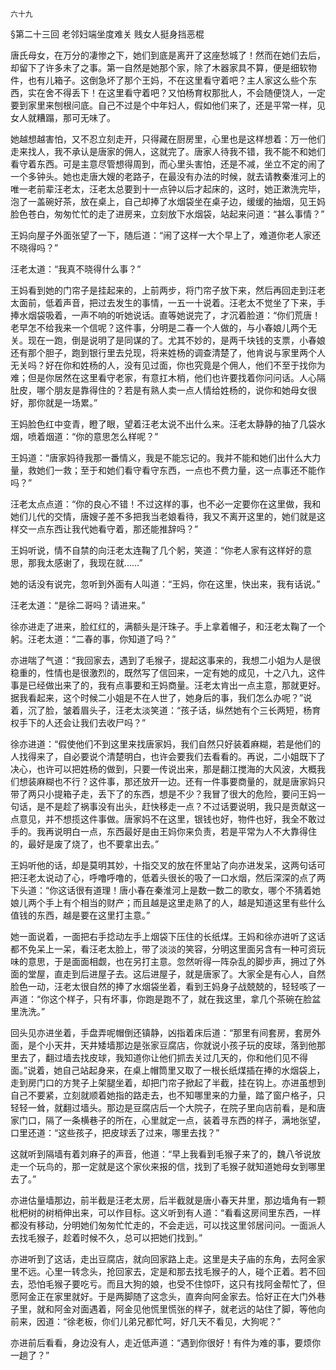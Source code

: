     六十九 

   §第二十三回 老邻妇端坐度难关 贱女人挺身挡恶棍

   唐氏母女，在万分的凄惨之下，她们到底是离开了这座愁城了！然而在她们去后，却留下了许多未了之事。第一自然是她那个家，除了木器家具不算，便是细软物件，也有儿箱子。这倒急坏了那个王妈，不在这里看守着吧？主人家这么些个东西，实在舍不得丢下！在这里看守着吧？又怕杨育权那批人，不会随便饶人，一定要到家里来刨根问底。自己不过是个中年妇人，假如他们来了，还是平常一样，见女人就糟蹋，那可无味了。

   她越想越害怕，又不忍立刻走开，只得藏在厨房里，心里也是这样想着：万一他们走来找人，我不承认是唐家的佣人，这就完了。唐家人待我不错，我不能不和她们看守着东西。可是主意尽管想得周到，而心里头害怕，还是不减，坐立不定的闹了一个多钟头。她也走唐大嫂的老路子，在最没有办法的时候，就去请教秦淮河上的唯一老前辈汪老太，汪老太总要到十一点钟以后才起床的，这时，她正漱洗完毕，泡了一盖碗好茶，放在桌上，自己却捧了水烟袋坐在桌子边，缓缓的抽烟，见王妈脸色苍白，匆匆忙忙的走了进房来，立刻放下水烟袋，站起来问道：“甚么事情？”

   王妈向屋子外面张望了一下，随后道：“闹了这样一大个早上了，难道你老人家还不晓得吗？”

   汪老太道：“我真不晓得什么事？”

   王妈看到她的门帘子是挂起来的，上前两步，将门帘子放下来，然后再回走到汪老太面前，低着声音，把过去发生的事情，一五一十说着。汪老太不觉坐了下来，手捧水烟袋吸着，一声不响的听她说话。直等她说完了，才沉着脸道：“你们荒唐！老早怎不给我来一个信呢？这件事，分明是二春一个人做的，与小春娘儿两个无关。现在一跑，倒是说明了是同谋的了。尤其不妙的，是两千块钱的支票，小春娘还有那个胆子，跑到银行里去兑现，将来姓杨的调查清楚了，他肯说与家里两个人无关吗？好在你和姓杨的人，没有见过面，你也究竟是个佣人，他们不至于找你为难；但是你居然在这里看守老家，有意扛木梢，他们也许要找着你问问话。人心隔肚皮，哪个朋友是靠得住的？若是有熟人卖一点人情给姓杨的，说你和她母女很好，那你就是一场累。”

   王妈脸色红中变青，瞪了眼，望着汪老太说不出什么来。汪老太静静的抽了几袋水烟，喷着烟道：“你的意思怎么样呢？”

   王妈道：“唐家妈待我那一番情义，我是不能忘记的。我并不能和她们出什么大力量，救她们一救；至于和她们看守看守东西，一点也不费力量，这一点事还不能作吗？”

   汪老太点点道：“你的良心不错！不过这样的事，也不必一定要你在这里做，我和她们儿代的交情，唐嫂子差不多把我当老娘看待，我又不离开这里的，她们就是这样交一点东西让我代她看守着，那还能推辞吗？”

   王妈听说，情不自禁的向汪老太连鞠了几个躬，笑道：“你老人家有这样好的意思，那我太感谢了，我现在就……”

   她的话没有说完，忽听到外面有人叫道：“王妈，你在这里，快出来，我有话说。”

   汪老太道：“是徐二哥吗？请进来。”

   徐亦进走了进来，脸红红的，满额头是汗珠子。手上拿着帽子，和汪老太鞠了一个躬。汪老太道：“二春的事，你知道了吗？”

   亦进喘了气道：“我回家去，遇到了毛猴子，提起这事来的，我想二小姐为人是很稳重的，性情也是很激烈的，既然写了信回来，一定有她的成见，十之八九，这件事是已经做出来了的，我有点事要和王妈商量。汪老太肯出一点主意，那就更好。据我看起来，这个时候二小姐是不在人世了，她身后的事，我们怎么办呢？”说着，沉了脸，皱着眉头子，汪老太淡笑道：“孩子话，纵然她有个三长两短，杨育权手下的人还会让我们去收尸吗？”

   徐亦进道：“假使他们不到这里来找唐家妈，我们自然只好装着麻糊，若是他们的人找得来了，自必要说个清楚明白，也许会要我们去看看的。再说，二小姐既下了决心，也许可以把姓杨的做到，只要一传说出来，那是翻江搅海的大风波，大概我们想装麻糊也不行？这件事，那还放开一边。还有一件事要商量的，就是唐家妈只带了两只小提箱子走，丢下了的东西，想是不少？我冒了很大的危险，要问王妈一句话，是不是趁了祸事没有出头，赶快移走一点？不过话要说明，我只是贡献这一点意见，并不想揽这件事做。唐家妈不在这里，银钱也好，物件也好，我全不敢过手的。我再说明白一点，东西最好是由王妈你来负责，若是平常为人不大靠得住的，最好是废了烧了，也不要拿出去。”

   王妈听他的话，却是莫明其妙，十指交叉的放在怀里站了向亦进发呆，这两句话可把汪老太说动了心，呼噜呼噜的，低着头很长的吸了一口水烟，然后深深的点了两下头道：“你这话很有道理！唐小春在秦淮河上是数一数二的歌女，哪个不猜着她娘儿两个手上有个相当的财产；而且越是这里走熟了的人，越是知道这里有些什么值钱的东西，越是要在这里打主意。”

   她一面说着，一面把右手捻动左手上烟袋下压住的长纸煤。王妈和徐亦进听了这话都不免呆上一呆，看汪老太脸上，带了淡淡的笑容，分明这里面另含有一种可资玩味的意思，于是面面相觑，也在另打主意。忽然听得一阵杂乱的脚步声，拥过了外面的堂屋，直走到后进屋子去。这后进屋子，就是唐家了。大家全是有心人，自然脸色一动，汪老太很自然的捧了水烟袋坐着，看到王妈身子战兢兢的，轻轻咳了一声道：“你这个样子，只有坏事，你跑是跑不了，就在我这里，拿几个茶碗在脸盆里洗洗。”

   回头见亦进坐着，手盘弄呢帽倒还镇静，凶指着床后道：“那里有间套房，套房外面，是个小天井，天井矮墙那边是张家豆腐店，你就说小孩子玩的皮球，落到他那里去了，翻过墙去找皮球，我知道你让他们抓去关过几天的，你和他们见不得面。”说着，她自己站起身来，在桌上帽筒里又取了一根长纸煤插在捧的水烟袋上，走到房门口的方凳子上架腿坐着，却把门帘子掀起了半截，挂在钩上。亦进虽想到自己不要紧，立刻就顺着她指的路走去，也不知哪里来的力量，踏了窗户格子，只轻轻一耸，就翻过墙头。那边是豆腐店后一个大院子，在院子里向店前看，是和唐家门口，隔了一条横巷子的所在，心里就定一点，装着寻东西的样子，满地张望，口里还道：“这些孩子，把皮球丢了过来，哪里去找？”

   这就听到隔墙有着刘麻子的声音，他道：“早上我看到毛猴子来了的，魏八爷说放走一个玩鸟的，那一定就是这个家伙来报的信，找到了毛猴子就知道她母女到哪里去了。”

   亦进估量墙那边，前半截是汪老太房，后半截就是唐小春天井里，那边墙角有一颗枇杷树的树梢伸出来，可以作目标。这义听到有人道：“看看这房间里东西，一样都没有移动，分明她们匆匆忙忙走的，不会走远，可以找这里邻居问问。一面派人去找毛猴子，趁着时候不久，总可以把她们找到。”

   亦进听到了这话，走出豆腐店，就向回家路上走。这里是夫子庙的东角，去阿金家里不远。心里一转念头，抢回家去，定是和那去找毛猴子的人，碰个正着。若不回去，恐怕毛猴子要吃亏。而且大狗的娘，也受不住惊吓，这只有找阿金帮忙了，但愿阿金正在家里就好。于是两脚随了这念头，直奔向阿金家去。恰好正在大门外巷子里，就和阿金对面遇着，阿金见他慌里慌张的样子，就老远的站住了脚，等他向前来，因道：“徐老板，你们儿弟兄都忙呵，好几天不看见，大狗呢？”

   亦进前后看看，身边没有人，走近低声道：“遇到你很好！有件为难的事，要烦你一趟了？”

